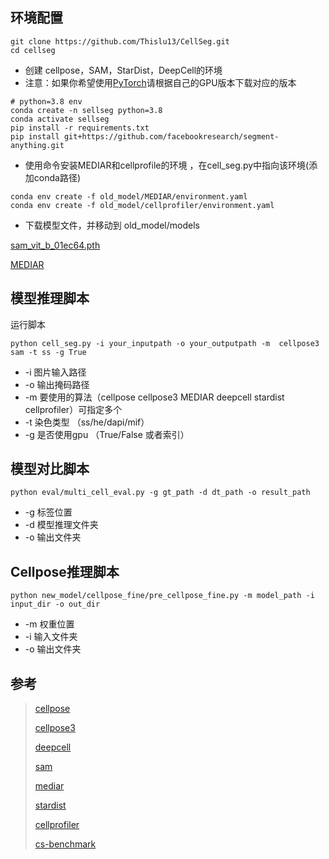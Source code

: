 ## 环境配置

```
git clone https://github.com/Thislu13/CellSeg.git
cd cellseg
```

* 创建 cellpose，SAM，StarDist，DeepCell的环境
* 注意：如果你希望使用[PyTorch](https://pytorch.org/)请根据自己的GPU版本下载对应的版本

```
# python=3.8 env
conda create -n sellseg python=3.8
conda activate sellseg
pip install -r requirements.txt
pip install git+https://github.com/facebookresearch/segment-anything.git
```

* 使用命令安装MEDIAR和cellprofile的环境 ，在cell_seg.py中指向该环境(添加conda路径)

```
conda env create -f old_model/MEDIAR/environment.yaml
conda env create -f old_model/cellprofiler/environment.yaml
```

* 下载模型文件，并移动到 old_model/models 

[sam_vit_b_01ec64.pth](https://dl.fbaipublicfiles.com/segment_anything/sam_vit_b_01ec64.pth) 

[MEDIAR](https://drive.google.com/drive/folders/1eZLGuQkxF5ouBgTA2UuH0beLcm635ADS)  

## 模型推理脚本

 运行脚本

```
python cell_seg.py -i your_inputpath -o your_outputpath -m  cellpose3 sam -t ss -g True  
```

* -i  图片输入路径
* -o 输出掩码路径
* -m 要使用的算法（cellpose cellpose3 MEDIAR deepcell stardist cellprofiler）可指定多个
* -t 染色类型 （ss/he/dapi/mif）
* -g 是否使用gpu （True/False 或者索引）

## 模型对比脚本

```
python eval/multi_cell_eval.py -g gt_path -d dt_path -o result_path
```

* -g 标签位置
* -d 模型推理文件夹
* -o 输出文件夹

## Cellpose推理脚本

```
python new_model/cellpose_fine/pre_cellpose_fine.py -m model_path -i input_dir -o out_dir
```

* -m 权重位置
* -i 输入文件夹
* -o 输出文件夹

## 参考

>  [cellpose](https://github.com/MouseLand/cellpose)  
>
>  [cellpose3](https://github.com/MouseLand/cellpose)  
>
>  [deepcell](https://github.com/vanvalenlab/deepcell-tf)  
>
>  [sam](https://github.com/facebookresearch/segment-anything)  
>
>  [mediar](https://github.com/Lee-Gihun/MEDIAR)  
>
>  [stardist](https://github.com/stardist/stardist)  
>
>  [cellprofiler](https://github.com/CellProfiler)  
>
> [cs-benchmark](https://github.com/STOmics/cs-benchmark)